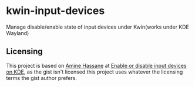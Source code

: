 # kwin-input-devices

Manage disable/enable state of input devices under Kwin(works under KDE Wayland)

## Licensing

This project is based on [Amine Hassane](https://gist.github.com/Sporif) at [Enable or disable input devices on KDE](https://gist.github.com/Sporif/0e52e4b0eaf071cfbf19f3381ba3d65a), as the gist isn't licensed this project uses whatever the licensing terms the gist author prefers.
